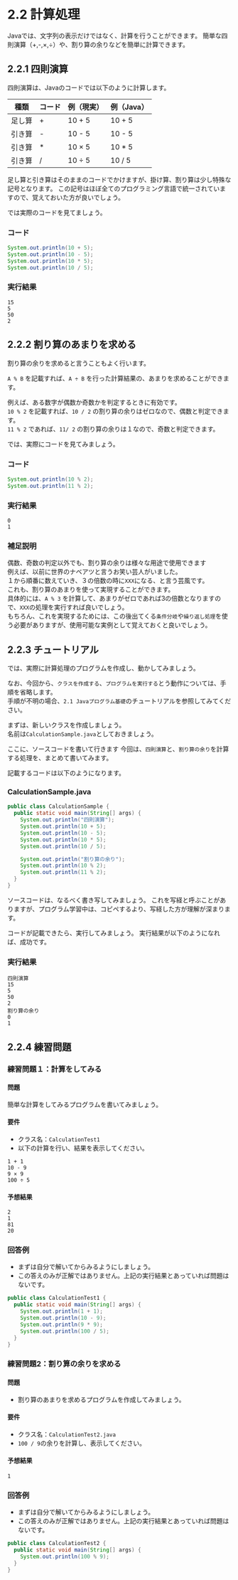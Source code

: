 # 2.2 計算処理

Javaでは、文字列の表示だけではなく、計算を行うことができます。
簡単な四則演算（+,-,×,÷）や、割り算の余りなどを簡単に計算できます。

## 2.2.1 四則演算

四則演算は、Javaのコードでは以下のように計算します。

|  種類  |  コード  |  例（現実）  |  例（Java）  |
| ---- | ---- | ---- | ---- |
|  足し算  |  +  |  10 + 5  |  10 + 5  |
|  引き算  |  -  |  10 - 5  |  10 - 5  |
|  引き算  |  *  |  10 × 5  |  10 * 5  |
|  引き算  |  /  |  10 ÷ 5  |  10 / 5  |

足し算と引き算はそのままのコードでかけますが、掛け算、割り算は少し特殊な記号となります。
この記号はほぼ全てのプログラミング言語で統一されていますので、覚えておいた方が良いでしょう。

では実際のコードを見てましょう。

### コード
```java
System.out.println(10 + 5);
System.out.println(10 - 5);
System.out.println(10 * 5);
System.out.println(10 / 5);
```

### 実行結果
```
15
5
50
2
```

## 2.2.2 割り算のあまりを求める

割り算の余りを求めると言うこともよく行います。

`A % B` を記載すれば、`A ÷ B` を行った計算結果の、あまりを求めることができます。

例えば、ある数字が偶数か奇数かを判定するときに有効です。<br>
`10 % 2` を記載すれば、`10 / 2` の割り算の余りはゼロなので、偶数と判定できます。<br>
`11 % 2` であれば、`11/ 2` の割り算の余りは１なので、奇数と判定できます。

では、実際にコードを見てみましょう。

### コード
```java
System.out.println(10 % 2);
System.out.println(11 % 2);
```

### 実行結果
```
0
1
```

### 補足説明
偶数、奇数の判定以外でも、割り算の余りは様々な用途で使用できます<br>
例えば、以前に世界のナベアツと言うお笑い芸人がいました。<br>
１から順番に数えていき、３の倍数の時に`XXX`になる、と言う芸風です。<br>
これも、割り算のあまりを使って実現することができます。<br>
具体的には、`A % 3` を計算して、あまりがゼロであれば3の倍数となりますので、`XXX`の処理を実行すれば良いでしょう。<br>
もちろん、これを実現するためには、この後出てくる`条件分岐`や`繰り返し処理`を使う必要がありますが、使用可能な実例として覚えておくと良いでしょう。

## 2.2.3 チュートリアル
では、実際に計算処理のプログラムを作成し、動かしてみましょう。

なお、今回から、`クラスを作成する`、`プログラムを実行する`とう動作については、手順を省略します。<br>
手順が不明の場合、`2.1 Javaプログラム基礎`のチュートリアルを参照してみてください。

まずは、新しいクラスを作成しましょう。<br>
名前は`CalculationSample.java`としておきましょう。

ここに、ソースコードを書いて行きます
今回は、`四則演算`と、`割り算の余り`を計算する処理を、まとめて書いてみます。

記載するコードは以下のようになります。

### CalculationSample.java
```java
public class CalculationSample {
  public static void main(String[] args) {
    System.out.println("四則演算");
    System.out.println(10 + 5);
    System.out.println(10 - 5);
    System.out.println(10 * 5);
    System.out.println(10 / 5);

    System.out.println("割り算の余り");
    System.out.println(10 % 2);
    System.out.println(11 % 2);
  }
}
```

ソースコードは、なるべく書き写してみましょう。
これを写経と呼ぶことがありますが、プログラム学習中は、コピペするより、写経した方が理解が深まります。

コードが記載できたら、実行してみましょう。
実行結果が以下のようになれば、成功です。

### 実行結果

```
四則演算
15
5
50
2
割り算の余り
0
1
```

## 2.2.4 練習問題

### 練習問題１：計算をしてみる
#### 問題
簡単な計算をしてみるプログラムを書いてみましょう。


#### 要件
- クラス名：`CalculationTest1`
- 以下の計算を行い、結果を表示してください。
```
1 + 1
10 - 9
9 × 9
100 ÷ 5
```

#### 予想結果
```
2
1
81
20
```

### 回答例
- まずは自分で解いてからみるようにしましょう。
- この答えのみが正解ではありません。上記の実行結果とあっていれば問題はないです。

```java
public class CalculationTest1 {
  public static void main(String[] args) {
    System.out.println(1 + 1);
    System.out.println(10 - 9);
    System.out.println(9 * 9);
    System.out.println(100 / 5);
  }
}

```

### 練習問題2：割り算の余りを求める
#### 問題
- 割り算のあまりを求めるプログラムを作成してみましょう。

#### 要件
- クラス名：`CalculationTest2.java`
- `100 / 9`の余りを計算し、表示してください。

#### 予想結果
```
1
```

### 回答例
- まずは自分で解いてからみるようにしましょう。
- この答えのみが正解ではありません。上記の実行結果とあっていれば問題はないです。

```java
public class CalculationTest2 {
  public static void main(String[] args) {
    System.out.println(100 % 9);
  }
}
```
